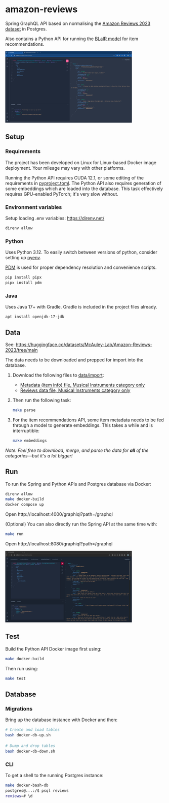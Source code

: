 # amazon-reviews

Spring GraphQL API based on normalising the [Amazon Reviews 2023 dataset](https://github.com/hyp1231/AmazonReviews2023) in Postgres.

Also contains a Python API for running the [BLaIR model](https://github.com/hyp1231/AmazonReviews2023/tree/main/blair) for item recommendations.

<img src="img/screenshot-recommendations.png" width=400 />

## Setup

### Requirements

The project has been developed on Linux for Linux-based Docker image deployment. Your mileage may vary with other platforms.

Running the Python API requires CUDA 12.1, or some editing of the requirements in [pyproject.toml](pyproject.toml). The Python API also requires generation of some embeddings which are loaded into the database. This task effectively requires GPU-enabled PyTorch; it's very slow without.

### Environment variables

Setup loading .env variables: https://direnv.net/

```bash
direnv allow
```

### Python

Uses Python 3.12. To easily switch between versions of python, consider setting up [pyenv](https://github.com/pyenv/pyenv).

[PDM](https://github.com/pdm-project/pdm) is used for proper dependency resolution and convenience scripts.

```bash
pip install pipx
pipx install pdm
```

### Java

Uses Java 17+ with Gradle. Gradle is included in the project files already.

```
apt install openjdk-17-jdk
```

## Data 

See: https://huggingface.co/datasets/McAuley-Lab/Amazon-Reviews-2023/tree/main

The data needs to be downloaded and prepped for import into the database.

1. Download the following files to [data/import](data/import):
    - [Metadata (item info) file, Musical Instruments category only](https://huggingface.co/datasets/McAuley-Lab/Amazon-Reviews-2023/resolve/main/raw/meta_categories/meta_Musical_Instruments.jsonl?download=true)
    - [Reviews data file, Musical Instruments category only](https://huggingface.co/datasets/McAuley-Lab/Amazon-Reviews-2023/resolve/main/raw/review_categories/Musical_Instruments.jsonl?download=true)

2. Then run the following task:

    ```bash
    make parse
    ```

3. For the item recommendations API, some item metadata needs to be fed through a model to generate embeddings. This takes a while and is interruptible:

    ```bash
    make embeddings
    ```

*Note: Feel free to download, merge, and parse the data for **all** of the categories—but it's a lot bigger!*

## Run

To run the Spring and Python APIs and Postgres database via Docker:

```bash
direnv allow
make docker-build
docker compose up
```

Open http://localhost:4000/graphiql?path=/graphql

(Optional) You can also directly run the Spring API at the same time with:

```bash
make run
```
Open http://localhost:8080/graphiql?path=/graphql

<img src="img/screenshot-reviews.png" width=400 />

## Test

Build the Python API Docker image first using:

```bash
make docker-build
```

Then run using:

```bash
make test
```

## Database

### Migrations

Bring up the database instance with Docker and then:

```bash
# Create and load tables
bash docker-db-up.sh

# Dump and drop tables
bash docker-db-down.sh
```

### CLI

To get a shell to the running Postgres instance:

```bash
make docker-bash-db
postgres@...:/$ psql reviews
reviews=# \d
```
